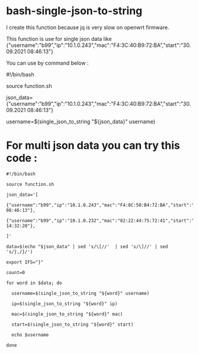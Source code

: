 # bash-single-json-to-string
I create this function because jq is very slow on openwrt firmware.

This function is use for single json data like {"username":"b99","ip":"10.1.0.243","mac":"F4:3C:40:B9:72:BA","start":"30.09.2021 08:46:13"}

You can use by command below :

#!/bin/bash

source function.sh

json_data={"username":"b99","ip":"10.1.0.243","mac":"F4:3C:40:B9:72:BA","start":"30.09.2021 08:46:13"}

username=$(single_json_to_string "${json_data}" username)

# For multi json data you can try this code :

```
#!/bin/bash

source function.sh

json_data='[

{"username":"b99","ip":"10.1.0.243","mac":"F4:8C:50:B4:72:BA","start":"30.09.2021 08:46:13"},

{"username":"b99","ip":"10.1.0.232","mac":"82:22:44:75:72:41","start":"30.09.2021 14:32:20"},

]'

data=$(echo "$json_data" | sed 's/\[//'  | sed 's/\]//' | sed 's/},/}/')

export IFS="}"

count=0

for word in $data; do
  
  username=$(single_json_to_string "${word}" username)
  
  ip=$(single_json_to_string "${word}" ip)
  
  mac=$(single_json_to_string "${word}" mac)
  
  start=$(single_json_to_string "${word}" start)
  
  echo $username
  
done
```
